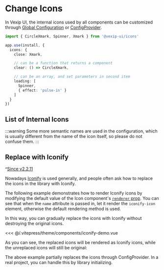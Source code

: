 # Change Icons

In Vexip UI, the internal icons used by all components can be customized through [Global Configuration](/en-US/guide/global-config#internal-icons) or [ConfigProvider](/en-US/component/config-provider).

```ts
import { CircleXmark, Spinner, Xmark } from '@vexip-ui/icons'

app.use(install, {
  icons: {
    close: Xmark,

    // can be a function that returns a component
    clear: () => CircleXmark,

    // can be an array, and set parameters in second item
    loading: [
      Spinner,
      { effect: 'pulse-in' }
    ]
  }
})
```

## List of Internal Icons

:::warning
Some more semantic names are used in the configuration, which is usually different from the name of the icon itself, so please do not confuse them.
:::

<InternalIcons></InternalIcons>

## Replace with Iconify

^[Since v2.2.11](!s)

Nowadays [Iconify](https://iconify.design/) is used generally, and people often ask how to replace the icons in the library with Iconify.

The following example demonstrates how to render Iconify icons by modifying the default value of the Icon component's [`renderer` prop](/en-US/component/icon#icon-props). You can see that when the `name` attribute is passed in, let it render the `iconify-icon` element, otherwise the default rendering method is used.

In this way, you can gradually replace the icons with Iconify without destroying the original icons.

<<< @/.vitepress/theme/components/iconify-demo.vue

As you can see, the replaced icons will be rendered as Iconify icons, while the unreplaced icons will still be original:

<IconifyDemo></IconifyDemo>

The above example partially replaces the icons through ConfigProvider. In a real project, you can handle this by library initializing.
